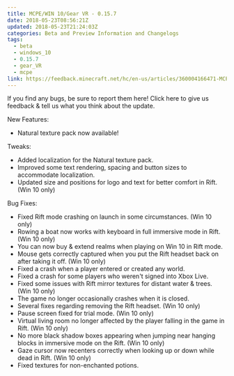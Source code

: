 ```yaml
---
title: MCPE/WIN 10/Gear VR - 0.15.7
date: 2018-05-23T08:56:21Z
updated: 2018-05-23T21:24:03Z
categories: Beta and Preview Information and Changelogs
tags:
  - beta
  - windows_10
  - 0.15.7
  - gear_VR
  - mcpe
link: https://feedback.minecraft.net/hc/en-us/articles/360004166471-MCPE-WIN-10-Gear-VR-0-15-7
---
```


If you find any bugs, be sure to report them here! Click here to give us feedback & tell us what you think about the update.

New Features:

- Natural texture pack now available!

Tweaks:

- Added localization for the Natural texture pack.
- Improved some text rendering, spacing and button sizes to accommodate localization.
- Updated size and positions for logo and text for better comfort in Rift. (Win 10 only)

Bug Fixes:

- Fixed Rift mode crashing on launch in some circumstances. (Win 10 only)
- Rowing a boat now works with keyboard in full immersive mode in Rift. (Win 10 only)
- You can now buy & extend realms when playing on Win 10 in Rift mode.
- Mouse gets correctly captured when you put the Rift headset back on after taking it off. (Win 10 only)
- Fixed a crash when a player entered or created any world.
- Fixed a crash for some players who weren't signed into Xbox Live.
- Fixed some issues with Rift mirror textures for distant water & trees. (Win 10 only)
- The game no longer occasionally crashes when it is closed.
- Several fixes regarding removing the Rift headset. (Win 10 only)
- Pause screen fixed for trial mode. (Win 10 only)
- Virtual living room no longer affected by the player falling in the game in Rift. (Win 10 only)
- No more black shadow boxes appearing when jumping near hanging blocks in immersive mode on the Rift. (Win 10 only)
- Gaze cursor now recenters correctly when looking up or down while dead in Rift. (Win 10 only)
- Fixed textures for non-enchanted potions.
